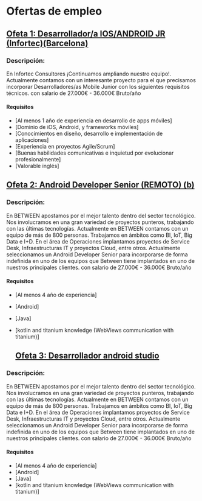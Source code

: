 # Ofertas de empleo 

## [Ofeta 1: Desarrollador/a IOS/ANDROID JR (Infortec)(Barcelona)](https://www.infojobs.net/barcelona/desarrollador-ios-android-jr-barcelona/of-ib5aa88369c44f387f2d921956aa800?applicationOrigin=search-new&page=1&sortBy=RELEVANCE)

### Descripción: 
En Infortec Consultores ¡Continuamos ampliando nuestro equipo!.
Actualmente contamos con un interesante proyecto para el que precisamos incorporar Desarrolladores/as Mobile Junior con los siguientes requisitos técnicos. con salario de 27.000€ - 36.000€ Bruto/año

####  Requisitos

- [Al menos 1 año de experiencia en desarrollo de apps móviles]
- [Dominio de iOS, Android, y frameworks móviles]
- [Conocimientos en diseño, desarrollo e implementación de aplicaciones]
- [Experiencia en proyectos Agile/Scrum]
- [Buenas habilidades comunicativas e inquietud por evolucionar profesionalmente]
- [Valorable inglés]

## [Ofeta 2: Android Developer Senior (REMOTO) (b)](https://www.infojobs.net/madrid/android-developer-senior-remoto-b/of-i8343757f6842639040d8f9cee24d0f?applicationOrigin=search-new&page=1&sortBy=RELEVANCE)

### Descripción: 
En BETWEEN apostamos por el mejor talento dentro del sector tecnológico. Nos involucramos en una gran variedad de proyectos punteros, trabajando con las últimas tecnologías. Actualmente en BETWEEN contamos con un equipo de más de 800 personas.
Trabajamos en ámbitos como BI, IoT, Big Data e I+D. En el área de Operaciones implantamos proyectos de Service Desk, Infraestructuras IT y proyectos Cloud, entre otros.
Actualmente seleccionamos un Android Developer Senior para incorporarse de forma indefinida en uno de los equipos que Between tiene implantados en uno de nuestros principales clientes. con salario de 27.000€ - 36.000€ Bruto/año

####  Requisitos

- [Al menos 4 año de experiencia]
- [Android]
- [Java]
- [kotlin and titanium knowledge (WebViews communication with titanium)]

  ## [Ofeta 3: Desarrollador android studio](https://www.elempleo.com/co/ofertas-trabajo/desarrollador-android-studio-1886263245?highlight=developer%2CAndroid%2Cdesarrollador)

### Descripción: 
En BETWEEN apostamos por el mejor talento dentro del sector tecnológico. Nos involucramos en una gran variedad de proyectos punteros, trabajando con las últimas tecnologías. Actualmente en BETWEEN contamos con un equipo de más de 800 personas.
Trabajamos en ámbitos como BI, IoT, Big Data e I+D. En el área de Operaciones implantamos proyectos de Service Desk, Infraestructuras IT y proyectos Cloud, entre otros.
Actualmente seleccionamos un Android Developer Senior para incorporarse de forma indefinida en uno de los equipos que Between tiene implantados en uno de nuestros principales clientes. con salario de 27.000€ - 36.000€ Bruto/año

####  Requisitos

- [Al menos 4 año de experiencia]
- [Android]
- [Java]
- [kotlin and titanium knowledge (WebViews communication with titanium)]
